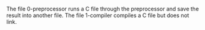 The file 0-preprocessor  runs a C file through the preprocessor and save the result into another file.
The file 1-compiler compiles a C file but does not link.
